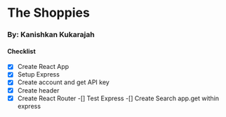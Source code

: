 # The Shoppies
### By: Kanishkan Kukarajah

#### Checklist
-[X] Create React App
-[X] Setup Express
-[X] Create account and get API key
-[X] Create header
-[X] Create React Router
-[] Test Express
-[] Create Search app.get within express
